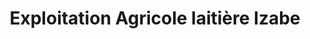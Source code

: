 ---
title: "Exploitation Agricole laitière Izabe"
url: /lourquen/exploitation-agricole-laitiere-izabe/
shop: ferme
---